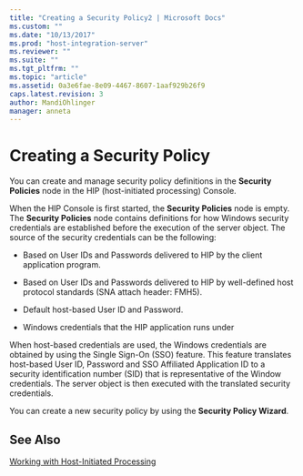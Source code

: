 ```yaml
---
title: "Creating a Security Policy2 | Microsoft Docs"
ms.custom: ""
ms.date: "10/13/2017"
ms.prod: "host-integration-server"
ms.reviewer: ""
ms.suite: ""
ms.tgt_pltfrm: ""
ms.topic: "article"
ms.assetid: 0a3e6fae-8e09-4467-8607-1aaf929b26f9
caps.latest.revision: 3
author: MandiOhlinger
manager: anneta
---
```

# Creating a Security Policy
You can create and manage security policy definitions in the **Security Policies** node in the HIP (host-initiated processing) Console.  
  
 When the HIP Console is first started, the **Security Policies** node is empty. The **Security Policies** node contains definitions for how Windows security credentials are established before the execution of the server object. The source of the security credentials can be the following:  
  
-   Based on User IDs and Passwords delivered to HIP by the client application program.  
  
-   Based on User IDs and Passwords delivered to HIP by well-defined host protocol standards (SNA attach header: FMH5).  
  
-   Default host-based User ID and Password.  
  
-   Windows credentials that the HIP application runs under  
  
 When host-based credentials are used, the Windows credentials are obtained by using the Single Sign-On (SSO) feature. This feature translates host-based User ID, Password and SSO Affiliated Application ID to a security identification number (SID) that is representative of the Window credentials. The server object is then executed with the translated security credentials.  
  
 You can create a new security policy by using the **Security Policy Wizard**.  
  
## See Also  
 [Working with Host-Initiated Processing](../core/working-with-host-initiated-processing.md)